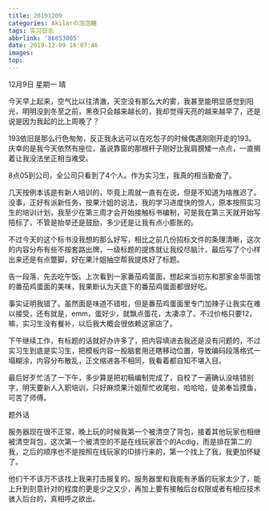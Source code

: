 ```yaml
---
title: 20191209
categories: Akilarの泡泡糖
tags: 实习日志
abbrlink: '86853005'
date: 2019-12-09 16:07:46
images:
top:
---
```


12月9日 星期一 晴

今天早上起来，空气比以往清澈，天空没有那么大的雾，我甚至能明显感觉到阳光，明明没到冬至之前，黑夜只会越来越长的，我却觉得天亮的越来越早了，还是说是因为我起的比上周晚了？

193依旧是那么行色匆匆，反正我永远可以在吃包子的时候偶遇刚刚开走的193。庆幸的是我今天依然有座位，虽说靠窗的那根杆子刚好比我肩膀矮一点点，一直搁着让我没法坐正相当难受。

8点05到公司，全公司只看到了4个人。作为实习生，我真的相当勤奋了。

几天按例本该是有新人培训的，毕竟上周就一直有在说，但是不知道为啥推迟了。没事，正好有派新任务，按果汁姐的说法，我的学习进度快的惊人，原本按照实习生的培训计划，我至少在第三周才会开始接触标书编制，可是我在第三天就开始写陪标了，不管是抬举还是鼓励，多少还是让我有点小膨胀的。

不过今天的这个标书没我想的那么好写，相比之前几份招标文件的条理清晰，这次的内容分布有些不按套路出牌，一级标题的提炼就让我绞尽脑汁，最后写了个小样出来还是有点蹩脚，好在果汁姐抽空帮我提炼好了标题。

告一段落，先去吃午饭。上次看到一家番茄鸡蛋面，想起来当初东和那家金华面馆的番茄鸡蛋面的美味，我果断认为天底下的番茄鸡蛋面都很好吃。

事实证明我错了。虽然面是味道不错啦，但是番茄鸡蛋面里专门加辣子让我实在难以接受，还有就是，emm，蛋好少，就飘点蛋花，太凄凉了。不过价格只要12，嘛，实习生没有餐补，以后我大概会很依赖这家店了。

下午继续工作，有标题的话就好办许多了，把内容填进去我还是没有问题的，不过实习生到底是实习生，把模板内容一股脑套用还瞎移动位置，导致编码段落格式一塌糊涂，内容分布散乱，正文缩进各不相同，我看着都自知不堪入目。

最后好歹忙活了一下午，多少算是把初稿编制完成了，自校了一遍确认没啥错别字，明天要新人入职培训，只好麻烦果汁姐帮忙收尾啦，哈哈哈，徒弟奉旨摸鱼，可苦了师傅。

题外话

服务器现在很不正常，晚上玩的时候我第一个被清空了背包，接着其他玩家也相继被清空背包，这次第一个被清空的不是在线玩家首个的Acdig，而是排在第二的我，之后的顺序也不是按照在线玩家的ID排行来的，第一个找上了我，我更加怀疑了。

他们千不该万不该找上我来打击报复的。服务器里和我能有矛盾的玩家太少了，能上升到刻意针对的程度的更是少之又少，再加上要有接触后台权限或者有相应技术骇入后台的，真相呼之欲出。

